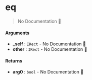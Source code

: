 # eq

> No Documentation 🚧

#### Arguments

- **\_self** : `IRect` \- No Documentation 🚧
- **other** : `IRect` \- No Documentation 🚧

#### Returns

- **arg0** : `bool` \- No Documentation 🚧